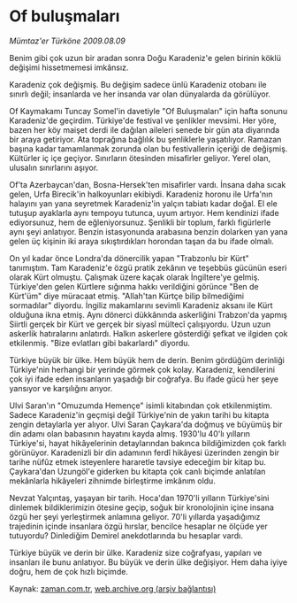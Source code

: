 # Of buluşmaları

*Mümtaz'er Türköne 2009.08.09*

<tr><td class="metin" colspan="2" style="padding-top: 20px; padding-left: 5px; padding-right: 10px;">Benim gibi çok uzun bir aradan sonra Doğu Karadeniz'e gelen birinin köklü değişimi hissetmemesi imkânsız.</td></tr><tr><td class="metin" colspan="2" style="padding-top: 20px; padding-left: 5px; padding-right: 10px;"><p>Karadeniz çok değişmiş. Bu değişim sadece ünlü Karadeniz otobanı ile sınırlı değil; insanlarda ve her insanda var olan dünyalarda da görülüyor.
<p> Of Kaymakamı Tuncay Somel'in davetiyle "Of Buluşmaları" için hafta sonunu Karadeniz'de geçirdim. Türkiye'de festival ve şenlikler mevsimi. Her yöre, bazen her köy maişet derdi ile dağılan aileleri senede bir gün ata diyarında bir araya getiriyor. Ata toprağına bağlılık bu şenliklerle yaşatılıyor. Ramazan başına kadar tamamlanmak zorunda olan bu festivallerin içeriği de değişmiş. Kültürler iç içe geçiyor. Sınırların ötesinden misafirler geliyor. Yerel olan, ulusalın sınırlarını aşıyor.
<p>Of'ta Azerbaycan'dan, Bosna-Hersek'ten misafirler vardı. İnsana daha sıcak gelen, Urfa Birecik'in halkoyunları ekibiydi. Karadeniz horonu ile Urfa'nın halayını yan yana seyretmek Karadeniz'in yalçın tabiatı kadar doğal. El ele tutuşup ayaklarla aynı tempoyu tutunca, uyum artıyor. Hem kendinizi ifade ediyorsunuz, hem de eğleniyorsunuz. Şenlikli bir toplum, farklı figürlerle aynı şeyi anlatıyor. Benzin istasyonunda arabasına benzin dolarken yan yana gelen üç kişinin iki araya sıkıştırdıkları horondan taşan da bu ifade olmalı.
<p>On yıl kadar önce Londra'da dönercilik yapan "Trabzonlu bir Kürt" tanımıştım. Tam Karadeniz'e özgü pratik zekânın ve teşebbüs gücünün eseri olarak Kürt olmuştu. Çalışmak üzere kaçak olarak İngiltere'ye gelmiş. Türkiye'den gelen Kürtlere sığınma hakkı verildiğini görünce "Ben de Kürt'üm" diye müracaat etmiş. "Allah'tan Kürtçe bilip bilmediğimi sormadılar" diyordu. İngiliz makamlarını sevimli Karadeniz aksanı ile Kürt olduğuna ikna etmiş. Aynı dönerci dükkânında askerliğini Trabzon'da yapmış Siirtli gerçek bir Kürt ve gerçek bir siyasî mültecî çalışıyordu. Uzun uzun askerlik hatıralarını anlatırdı. Halkın askerlere gösterdiği şefkat ve ilgiden çok etkilenmiş. "Bize evlatları gibi bakarlardı" diyordu.
<p>Türkiye büyük bir ülke. Hem büyük hem de derin. Benim gördüğüm derinliği Türkiye'nin herhangi bir yerinde görmek çok kolay. Karadeniz, kendilerini çok iyi ifade eden insanların yaşadığı bir coğrafya. Bu ifade gücü her şeye yansıyor ve karşılığını arıyor.
<p>Ulvi Saran'ın "Omuzumda Hemençe" isimli kitabından çok etkilenmiştim. Sadece Karadeniz'in geçmişi değil Türkiye'nin de yakın tarihi bu kitapta zengin detaylarla yer alıyor. Ulvi Saran Çaykara'da doğmuş ve büyümüş bir din adamı olan babasının hayatını kayda almış. 1930'lu 40'lı yılların Türkiye'si, hayat hikâyelerinin detaylarından bakınca bildiğimizden çok farklı görünüyor. Karadenizli bir din adamının ferdî hikâyesi üzerinden zengin bir tarihe nüfûz etmek isteyenlere hararetle tavsiye edeceğim bir kitap bu. Çaykara'dan Uzungöl'e giderken bu kitapta çok canlı biçimde anlatılan mekânlarla hikâyeleri zihnimde birleştirme imkânım oldu.
<p>Nevzat Yalçıntaş, yaşayan bir tarih. Hoca'dan 1970'li yılların Türkiye'sini dinlemek bildiklerimizin ötesine geçip, soğuk bir kronolojinin içine insana özgü her şeyi yerleştirmek anlamına geliyor. 70'li yıllarda yaşadığımız trajedinin içinde insanlara özgü hırslar, bencilce hesaplar ne ölçüde yer tutuyordu? Dinlediğim Demirel anekdotlarında bu hesaplar vardı.
<p>Türkiye büyük ve derin bir ülke. Karadeniz size coğrafyası, yapıları ve insanları ile bunu anlatıyor. Bu büyük ve derin ülke değişiyor. Hem daha iyiye doğru, hem de çok hızlı biçimde.<br/></p></p></p></p></p></p></p></p></td></tr>

Kaynak: [zaman.com.tr](http://zaman.com.tr/yazar.do?yazino=878508), [web.archive.org (arşiv bağlantısı)](http://web.archive.org/web/20090817224426/http://www.zaman.com.tr:80/yazar.do?yazino=878508)
